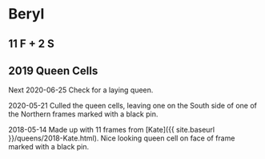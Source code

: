 # Beryl
## 11 F + 2 S
## 2019 Queen Cells

Next 2020-06-25 Check for a laying queen.

2020-05-21 Culled the queen cells, leaving one on the South side of one of the Northern frames marked with a black pin.

2018-05-14 Made up with 11 frames from [Kate]({{ site.baseurl }}/queens/2018-Kate.html).  Nice looking queen cell on face of frame marked with a black pin.
